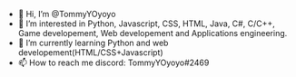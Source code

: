 - 👋 Hi, I’m @TommyYOyoyo
- 👀 I’m interested in Python, Javascript, CSS, HTML, Java, C#, C/C++, Game developement, Web developement and Applications engineering.
- 🌱 I’m currently learning Python and web developement(HTML/CSS+Javascript)
- 📫 How to reach me discord: TommyYOyoyo#2469

<!---
TommyYOyoyo/TommyYOyoyo is a ✨ special ✨ repository because its `README.md` (this file) appears on your GitHub profile.
You can click the Preview link to take a look at your changes.
--->
